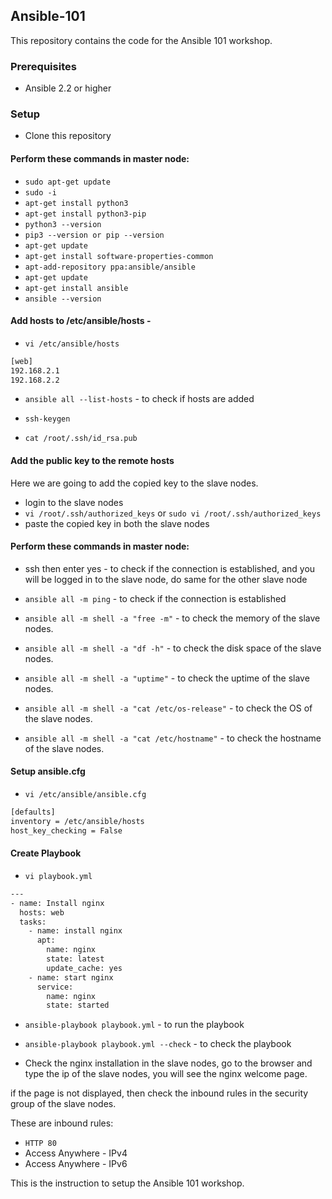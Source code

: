## Ansible-101

This repository contains the code for the Ansible 101 workshop.

### Prerequisites

* Ansible 2.2 or higher

### Setup

* Clone this repository

#### Perform these commands in master node:

* `sudo apt-get update`
* `sudo -i`
* `apt-get install python3`
* `apt-get install python3-pip`
* `python3 --version`
* `pip3 --version or pip --version`
* `apt-get update`
* `apt-get install software-properties-common`
* `apt-add-repository ppa:ansible/ansible`
* `apt-get update`
* `apt-get install ansible`
* `ansible --version`

#### Add hosts to /etc/ansible/hosts - 

* `vi /etc/ansible/hosts`

```bash
[web]
192.168.2.1
192.168.2.2
```
* `ansible all --list-hosts` - to check if hosts are added

* `ssh-keygen`
* `cat /root/.ssh/id_rsa.pub`

#### Add the public key to the remote hosts

Here we are going to add the copied key to the slave nodes.

* login to the slave nodes
* `vi /root/.ssh/authorized_keys` or `sudo vi /root/.ssh/authorized_keys`
* paste the copied key in both the slave nodes

#### Perform these commands in master node:

* ssh <ip-of-slave> then enter yes - to check if the connection is established, and you will be logged in to the slave node, do same for the other slave node

* `ansible all -m ping` - to check if the connection is established

* `ansible all -m shell -a "free -m"` - to check the memory of the slave nodes.

* `ansible all -m shell -a "df -h"` - to check the disk space of the slave nodes.

* `ansible all -m shell -a "uptime"` - to check the uptime of the slave nodes.

* `ansible all -m shell -a "cat /etc/os-release"` - to check the OS of the slave nodes.

* `ansible all -m shell -a "cat /etc/hostname"` - to check the hostname of the slave nodes.

#### Setup ansible.cfg

* `vi /etc/ansible/ansible.cfg`

```bash
[defaults]
inventory = /etc/ansible/hosts
host_key_checking = False
```

#### Create Playbook

* `vi playbook.yml`

```bash
---
- name: Install nginx 
  hosts: web  
  tasks:    
    - name: install nginx 
      apt: 
        name: nginx
        state: latest
        update_cache: yes
    - name: start nginx 
      service:
        name: nginx 
        state: started 
```

* `ansible-playbook playbook.yml` - to run the playbook

* `ansible-playbook playbook.yml --check` - to check the playbook

* Check the nginx installation in the slave nodes, go to the browser and type the ip of the slave nodes, you will see the nginx welcome page.

if the page is not displayed, then check the inbound rules in the security group of the slave nodes.

These are inbound rules:

* `HTTP 80`
* Access Anywhere - IPv4
* Access Anywhere - IPv6

This is the instruction to setup the Ansible 101 workshop.



